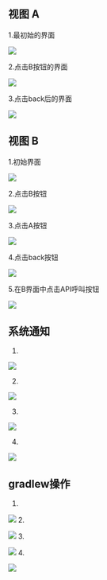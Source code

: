 
## 视图 A ##

1.最初始的界面

![](http://i.imgur.com/PuEvTyh.png)

2.点击B按钮的界面
 
![](http://i.imgur.com/xBHTvGK.png)

3.点击back后的界面

![](http://i.imgur.com/fYfuHKk.png)


## 视图 B ##

1.初始界面

![](http://i.imgur.com/UNsPJxJ.png)

2.点击B按钮

![](http://i.imgur.com/WwZMuDj.png)

3.点击A按钮

 ![](http://i.imgur.com/7969lKU.png)

4.点击back按钮

![](http://i.imgur.com/EOTEG1T.png)

5.在B界面中点击API呼叫按钮

![](http://i.imgur.com/ykbYL0A.png)

## 系统通知 ##

1.
 
![](http://i.imgur.com/kkjxxDT.png)


2.
 
![](http://i.imgur.com/1CS7Ztf.png)


3.
 
![](http://i.imgur.com/4YAwjfw.png)



4.
![](http://i.imgur.com/sY4GRbQ.png)

## gradlew操作 ##

1.

![](http://i.imgur.com/2isOAQe.png)
2.

![](http://i.imgur.com/wfgKX0F.png)
3.

![](http://i.imgur.com/pQCpW84.png)
4.

![](http://i.imgur.com/mZjwStj.png)
